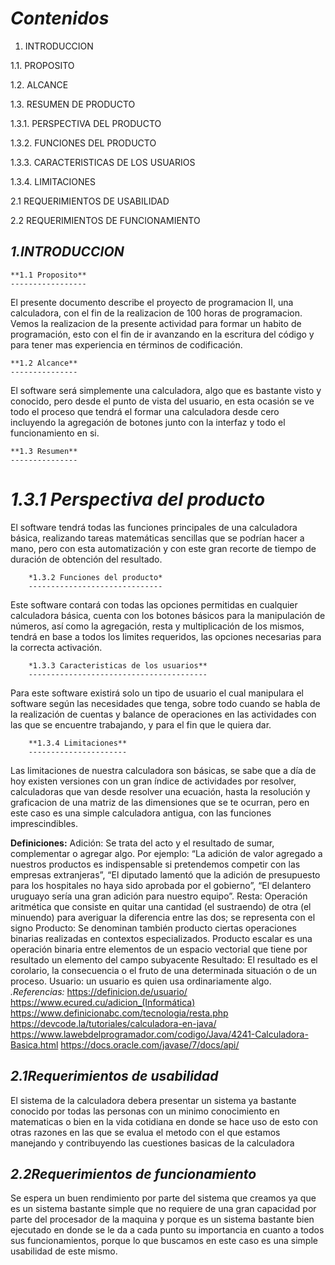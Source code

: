 *Contenidos* 
============
1.	INTRODUCCION 

1.1.	PROPOSITO 

1.2.	ALCANCE

1.3.	RESUMEN DE PRODUCTO 

1.3.1.	PERSPECTIVA DEL PRODUCTO 

1.3.2.	FUNCIONES DEL PRODUCTO

1.3.3.	CARACTERISTICAS DE LOS USUARIOS

1.3.4.	LIMITACIONES
 
2.1 REQUERIMIENTOS DE USABILIDAD

2.2 REQUERIMIENTOS DE FUNCIONAMIENTO





*1.INTRODUCCION*
----------------

	**1.1 Proposito**
	-----------------
El presente documento describe el proyecto de programacion II, una calculadora, con el fin de la realizacion de 100 horas de programacion. Vemos la realizacion de la presente actividad para formar un habito de programación, esto con el fin de ir avanzando en la escritura del código y para tener mas experiencia en términos de codificación.

	**1.2 Alcance**
	---------------
El software será simplemente una calculadora, algo que es bastante visto y conocido, pero desde el punto de vista del usuario, en esta ocasión se ve todo el proceso que tendrá el formar una calculadora desde cero incluyendo la agregación de botones junto con la interfaz y todo el funcionamiento en si.

	**1.3 Resumen**
	---------------
*1.3.1 Perspectiva del producto*
================================
El software tendrá todas las funciones principales de una calculadora básica, realizando tareas matemáticas sencillas que se podrían hacer a mano, pero con esta automatización y con este gran recorte de tiempo de duración de obtención del resultado.

		*1.3.2 Funciones del producto*
		------------------------------
Este software contará con todas las opciones permitidas en cualquier calculadora básica, cuenta con los botones básicos para la manipulación de números, así como la agregación, resta y multiplicación de los mismos, tendrá en base a todos los limites requeridos, las opciones necesarias para la correcta activación.

		*1.3.3 Caracteristicas de los usuarios**
		----------------------------------------
Para este software existirá solo un tipo de usuario el cual manipulara el software según las necesidades que tenga, sobre todo cuando se habla de la realización de cuentas y balance de operaciones en las actividades con las que se encuentre trabajando, y para el fin que le quiera dar.

		**1.3.4 Limitaciones**
		----------------------
Las limitaciones de nuestra calculadora son básicas, se sabe que a día de hoy existen versiones con un gran índice de actividades por resolver, calculadoras que van desde resolver una ecuación, hasta la resolución y graficacion de una matriz de las dimensiones que se te ocurran, pero en este caso es una simple calculadora antigua, con las funciones imprescindibles.

**Definiciones:**
Adición: Se trata del acto y el resultado de sumar, complementar o agregar algo. Por ejemplo: “La adición de valor agregado a nuestros productos es indispensable si pretendemos competir con las empresas extranjeras”, “El diputado lamentó que la adición de presupuesto para los hospitales no haya sido aprobada por el gobierno”, “El delantero uruguayo sería una gran adición para nuestro equipo”.
Resta: Operación aritmética que consiste en quitar una cantidad (el sustraendo) de otra (el minuendo) para averiguar la diferencia entre las dos; se representa con el signo
Producto: Se denominan también producto ciertas operaciones binarias realizadas en contextos especializados. Producto escalar es una operación binaria entre elementos de un espacio vectorial que tiene por resultado un elemento del campo subyacente 
Resultado: El resultado es el corolario, la consecuencia o el fruto de una determinada situación o de un proceso.
Usuario: un usuario es quien usa ordinariamente algo.
*.Referencias:*
https://definicion.de/usuario/  
https://www.ecured.cu/adicion_(Informática)
https://www.definicionabc.com/tecnologia/resta.php
https://devcode.la/tutoriales/calculadora-en-java/
https://www.lawebdelprogramador.com/codigo/Java/4241-Calculadora-Basica.html
https://docs.oracle.com/javase/7/docs/api/

*2.1Requerimientos de usabilidad*
---------------------------------
El sistema de la calculadora debera presentar un sistema ya bastante conocido por todas las personas con un minimo conocimiento en matematicas o bien en la vida cotidiana en donde se hace uso de esto con otras razones en las que se evalua el metodo con el que estamos manejando y contribuyendo las cuestiones basicas de la calculadora

*2.2Requerimientos de funcionamiento*
-------------------------------------
Se espera un buen rendimiento por parte del sistema que creamos ya que es un sistema bastante simple que no requiere de una gran capacidad por parte del procesador de la maquina y porque es un sistema bastante bien ejecutado en donde se le da a cada punto su importancia en cuanto a todos sus funcionamientos, porque lo que buscamos en este caso es una simple usabilidad de este mismo.


	



